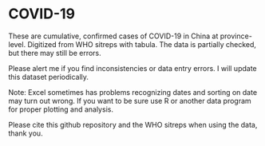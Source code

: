 # COVID-19
These are cumulative, confirmed cases of COVID-19 in China at province-level. Digitized from WHO sitreps with tabula. The data is partially checked, but there may still be errors. 

Please alert me if you find inconsistencies or data entry errors. I will update this dataset periodically. 

Note: Excel sometimes has problems recognizing dates and sorting on date may turn out wrong. If you want to be sure use R or another data program for proper plotting and analysis. 

Please cite this github repository and the WHO sitreps when using the data, thank you. 
